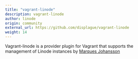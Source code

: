 ```yaml
---
title: "vagrant-linode"
description: vagrant-linode
author: linode
origin: community
external_url: https://github.com/displague/vagrant-linode
weight: 14
---
```


Vagrant-linode is a provider plugin for Vagrant that supports the management of Linode instances by [Marques Johansson](https://github.com/displague)
